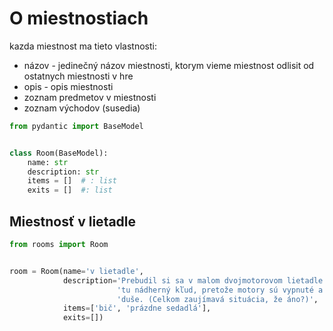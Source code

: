 # O miestnostiach

kazda miestnost ma tieto vlastnosti:

* názov - jedinečný názov miestnosti, ktorym vieme miestnost odlisit od ostatnych miestnosti v hre
* opis - opis miestnosti
* zoznam predmetov v miestnosti
* zoznam východov (susedia)


```python
from pydantic import BaseModel


class Room(BaseModel):
    name: str
    description: str
    items = []  # : list
    exits = []  #: list
```

## Miestnosť v lietadle

```python
from rooms import Room


room = Room(name='v lietadle',
            description='Prebudil si sa v malom dvojmotorovom lietadle plachtiacom nad egyptskou púšťou. Je '
                        'tu nádherný kľud, pretože motory sú vypnuté a na palube nie je okrem teba živej '
                        'duše. (Celkom zaujímavá situácia, že áno?)',
            items=['bič', 'prázdne sedadlá'],
            exits=[])
```
